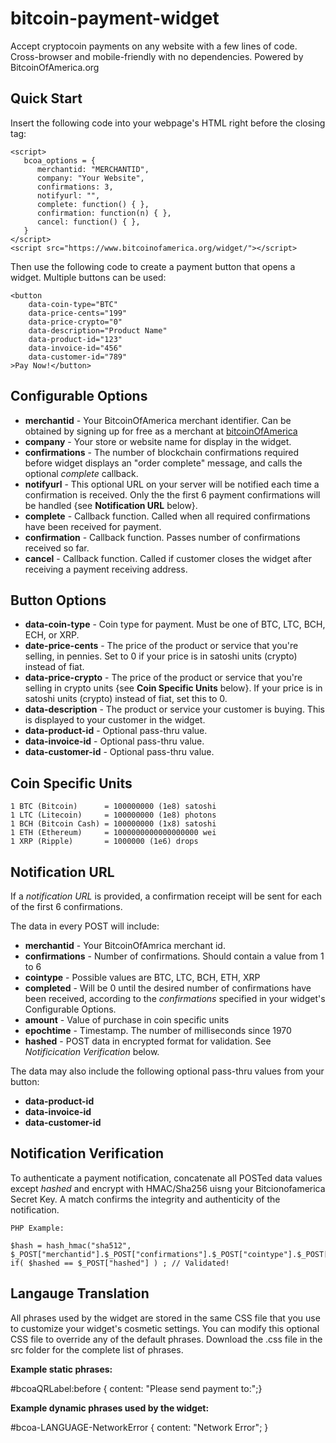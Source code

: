 # bitcoin-payment-widget
Accept cryptocoin payments on any website with a few lines of code. Cross-browser and mobile-friendly with no dependencies. Powered by BitcoinOfAmerica.org

## Quick Start

Insert the following code into your webpage's HTML right before the closing <body> tag:
```
<script>
   bcoa_options = {
      merchantid: "MERCHANTID",
      company: "Your Website",
      confirmations: 3,
      notifyurl: "",
      complete: function() { },
      confirmation: function(n) { },
      cancel: function() { },
   }
</script>   
<script src="https://www.bitcoinofamerica.org/widget/"></script>
```
  
Then use the following code to create a payment button that opens a widget. Multiple buttons can be used:

```
<button 
    data-coin-type="BTC" 
    data-price-cents="199" 
    data-price-crypto="0"
    data-description="Product Name"
    data-product-id="123"
    data-invoice-id="456"
    data-customer-id="789"
>Pay Now!</button>
```

## Configurable Options

- **merchantid** - Your BitcoinOfAmerica merchant identifier. Can be obtained by signing up for free as a merchant at [bitcoinOfAmerica](https://www.bitcoinofamerica.org)
- **company** - Your store or website name for display in the widget.
- **confirmations** - The number of blockchain confirmations required before widget displays an "order complete" message, and calls the optional *complete* callback. 
- **notifyurl** - This optional URL on your server will be notified each time a confirmation is received. Only the the first 6 payment confirmations will be handled {see **Notification URL** below}.
- **complete** - Callback function. Called when all required confirmations have been received for payment.
- **confirmation** - Callback function. Passes number of confirmations received so far.
- **cancel** - Callback function. Called if customer closes the widget after receiving a payment receiving address.

## Button Options

- **data-coin-type** - Coin type for payment. Must be one of BTC, LTC, BCH, ECH, or XRP.
- **date-price-cents** - The price of the product or service that you're selling, in pennies. Set to 0 if your price is in satoshi units (crypto) instead of fiat.
- **data-price-crypto** - The price of the product or service that you're selling in crypto units {see **Coin Specific Units** below}.  If your price is in satoshi units (crypto) instead of fiat, set this to 0.
- **data-description** - The product or service your customer is buying. This is displayed to your customer in the widget. 
- **data-product-id** - Optional pass-thru value.
- **data-invoice-id** - Optional pass-thru value.
- **data-customer-id** - Optional pass-thru value.


## Coin Specific Units

```
1 BTC (Bitcoin)      = 100000000 (1e8) satoshi
1 LTC (Litecoin)     = 100000000 (1e8) photons
1 BCH (Bitcoin Cash) = 100000000 (1x8) satoshi
1 ETH (Ethereum)     = 1000000000000000000 wei
1 XRP (Ripple)       = 1000000 (1e6) drops
```

## Notification URL

If a *notification URL* is provided, a confirmation receipt will be sent for each of the first 6 confirmations.

The data in every POST will include:

- **merchantid** - Your BitcoinOfAmrica merchant id. 
- **confirmations** - Number of confirmations. Should contain a value from 1 to 6
- **cointype** - Possible values are BTC, LTC, BCH, ETH, XRP
- **completed** - Will be 0 until the desired number of confirmations have been received, according to the *confirmations* specified in your widget's Configurable Options.
- **amount** - Value of purchase in coin specific units
- **epochtime** - Timestamp. The number of milliseconds since 1970
- **hashed** - POST data in encrypted format for validation. See *Notificication Verification* below.

The data may also include the following optional pass-thru values from your button:

- **data-product-id** 
- **data-invoice-id** 
- **data-customer-id**

## Notification Verification

To authenticate a payment notification, concatenate all POSTed data values except *hashed* and encrypt with HMAC/Sha256 uisng your Bitcionofamerica Secret Key. A match confirms the integrity and authenticity of the notification.

```
PHP Example:

$hash = hash_hmac("sha512", $_POST["merchantid"].$_POST["confirmations"].$_POST["cointype"].$_POST["completed"].$_POST["amount"].$_POST["epochtime"],$YOUR_SECRET_KEY);
if( $hashed == $_POST["hashed"] ) ; // Validated!

```
               
## Langauge Translation

All phrases used by the widget are stored in the same CSS file that you use to customize your widget's cosmetic settings. You can modify this optional CSS file to override any of the default phrases. Download the .css file in the src folder for the complete list of phrases. 

**Example static phrases:**

#bcoaQRLabel:before { content: "Please send payment to:";}

**Example dynamic phrases used by the widget:**

#bcoa-LANGUAGE-NetworkError { content: "Network Error"; }


